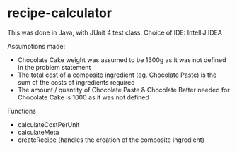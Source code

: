 # recipe-calculator

This was done in Java, with JUnit 4 test class.
Choice of IDE: IntelliJ IDEA

Assumptions made:
- Chocolate Cake weight was assumed to be 1300g as it was not defined in the problem statement
- The total cost of a composite ingredient (eg. Chocolate Paste) is the sum of the costs of ingredients required
- The amount / quantity of Chocolate Paste & Chocolate Batter needed for Chocolate Cake is 1000 as it was not defined

Functions
- calculateCostPerUnit
- calculateMeta
- createRecipe (handles the creation of the composite ingredient)